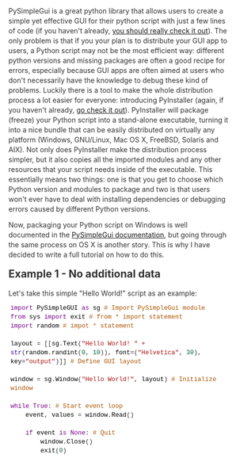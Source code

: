 <!doctype html>
<html>
<head>
<meta charset='UTF-8'><meta name='viewport' content='width=device-width initial-scale=1'>
<title>Package PysimpleGUI scripts as OSX APP files with PyInstaller</title><link href='https://fonts.loli.net/css?family=Open+Sans:400italic,700italic,700,400&subset=latin,latin-ext' rel='stylesheet' type='text/css' /><style type='text/css'>html {overflow-x: initial !important;}:root { --bg-color: #ffffff; --text-color: #333333; --select-text-bg-color: #B5D6FC; --select-text-font-color: auto; --monospace: "Lucida Console",Consolas,"Courier",monospace; }
html { font-size: 14px; background-color: var(--bg-color); color: var(--text-color); font-family: "Helvetica Neue", Helvetica, Arial, sans-serif; -webkit-font-smoothing: antialiased; }
body { margin: 0px; padding: 0px; height: auto; bottom: 0px; top: 0px; left: 0px; right: 0px; font-size: 1rem; line-height: 1.42857143; overflow-x: hidden; background-image: inherit; background-size: inherit; background-attachment: inherit; background-origin: inherit; background-clip: inherit; background-color: inherit; tab-size: 4; background-position: inherit inherit; background-repeat: inherit inherit; }
iframe { margin: auto; }
a.url { word-break: break-all; }
a:active, a:hover { outline: 0px; }
.in-text-selection, ::selection { text-shadow: none; background: var(--select-text-bg-color); color: var(--select-text-font-color); }
#write { margin: 0px auto; height: auto; width: inherit; word-break: normal; word-wrap: break-word; position: relative; white-space: normal; overflow-x: visible; padding-top: 40px; }
#write.first-line-indent p { text-indent: 2em; }
#write.first-line-indent li p, #write.first-line-indent p * { text-indent: 0px; }
#write.first-line-indent li { margin-left: 2em; }
.for-image #write { padding-left: 8px; padding-right: 8px; }
body.typora-export { padding-left: 30px; padding-right: 30px; }
.typora-export .footnote-line, .typora-export li, .typora-export p { white-space: pre-wrap; }
@media screen and (max-width: 500px) {
  body.typora-export { padding-left: 0px; padding-right: 0px; }
  #write { padding-left: 20px; padding-right: 20px; }
  .CodeMirror-sizer { margin-left: 0px !important; }
  .CodeMirror-gutters { display: none !important; }
}
#write li > figure:last-child { margin-bottom: 0.5rem; }
#write ol, #write ul { position: relative; }
img { max-width: 100%; vertical-align: middle; }
button, input, select, textarea { color: inherit; font-family: inherit; font-size: inherit; font-style: inherit; font-variant-caps: inherit; font-weight: inherit; font-stretch: inherit; line-height: inherit; }
input[type="checkbox"], input[type="radio"] { line-height: normal; padding: 0px; }
*, ::after, ::before { box-sizing: border-box; }
#write h1, #write h2, #write h3, #write h4, #write h5, #write h6, #write p, #write pre { width: inherit; }
#write h1, #write h2, #write h3, #write h4, #write h5, #write h6, #write p { position: relative; }
h1, h2, h3, h4, h5, h6 { break-after: avoid-page; break-inside: avoid; orphans: 2; }
p { orphans: 4; }
h1 { font-size: 2rem; }
h2 { font-size: 1.8rem; }
h3 { font-size: 1.6rem; }
h4 { font-size: 1.4rem; }
h5 { font-size: 1.2rem; }
h6 { font-size: 1rem; }
.md-math-block, .md-rawblock, h1, h2, h3, h4, h5, h6, p { margin-top: 1rem; margin-bottom: 1rem; }
.hidden { display: none; }
.md-blockmeta { color: rgb(204, 204, 204); font-weight: 700; font-style: italic; }
a { cursor: pointer; }
sup.md-footnote { padding: 2px 4px; background-color: rgba(238, 238, 238, 0.701961); color: rgb(85, 85, 85); border-top-left-radius: 4px; border-top-right-radius: 4px; border-bottom-right-radius: 4px; border-bottom-left-radius: 4px; cursor: pointer; }
sup.md-footnote a, sup.md-footnote a:hover { color: inherit; text-transform: inherit; text-decoration: inherit; }
#write input[type="checkbox"] { cursor: pointer; width: inherit; height: inherit; }
figure { overflow-x: auto; margin: 1.2em 0px; max-width: calc(100% + 16px); padding: 0px; }
figure > table { margin: 0px !important; }
tr { break-inside: avoid; break-after: auto; }
thead { display: table-header-group; }
table { border-collapse: collapse; border-spacing: 0px; width: 100%; overflow: auto; break-inside: auto; text-align: left; }
table.md-table td { min-width: 32px; }
.CodeMirror-gutters { border-right-width: 0px; background-color: inherit; }
.CodeMirror-linenumber { }
.CodeMirror { text-align: left; }
.CodeMirror-placeholder { opacity: 0.3; }
.CodeMirror pre { padding: 0px 4px; }
.CodeMirror-lines { padding: 0px; }
div.hr:focus { cursor: none; }
#write pre { white-space: pre-wrap; }
#write.fences-no-line-wrapping pre { white-space: pre; }
#write pre.ty-contain-cm { white-space: normal; }
.CodeMirror-gutters { margin-right: 4px; }
.md-fences { font-size: 0.9rem; display: block; break-inside: avoid; text-align: left; overflow: visible; white-space: pre; background-image: inherit; background-size: inherit; background-attachment: inherit; background-origin: inherit; background-clip: inherit; background-color: inherit; position: relative !important; background-position: inherit inherit; background-repeat: inherit inherit; }
.md-diagram-panel { width: 100%; margin-top: 10px; text-align: center; padding-top: 0px; padding-bottom: 8px; overflow-x: auto; }
#write .md-fences.mock-cm { white-space: pre-wrap; }
.md-fences.md-fences-with-lineno { padding-left: 0px; }
#write.fences-no-line-wrapping .md-fences.mock-cm { white-space: pre; overflow-x: auto; }
.md-fences.mock-cm.md-fences-with-lineno { padding-left: 8px; }
.CodeMirror-line, twitterwidget { break-inside: avoid; }
.footnotes { opacity: 0.8; font-size: 0.9rem; margin-top: 1em; margin-bottom: 1em; }
.footnotes + .footnotes { margin-top: 0px; }
.md-reset { margin: 0px; padding: 0px; border: 0px; outline: 0px; vertical-align: top; text-decoration: none; text-shadow: none; float: none; position: static; width: auto; height: auto; white-space: nowrap; cursor: inherit; line-height: normal; font-weight: 400; text-align: left; box-sizing: content-box; direction: ltr; background-position: 0px 0px; background-repeat: initial initial; }
li div { padding-top: 0px; }
blockquote { margin: 1rem 0px; }
li .mathjax-block, li p { margin: 0.5rem 0px; }
li { margin: 0px; position: relative; }
blockquote > :last-child { margin-bottom: 0px; }
blockquote > :first-child, li > :first-child { margin-top: 0px; }
.footnotes-area { color: rgb(136, 136, 136); margin-top: 0.714rem; padding-bottom: 0.143rem; white-space: normal; }
#write .footnote-line { white-space: pre-wrap; }
@media print {
  body, html { border: 1px solid transparent; height: 99%; break-after: avoid-page; break-before: avoid-page; }
  #write { margin-top: 0px; padding-top: 0px; border-color: transparent !important; }
  .typora-export * { -webkit-print-color-adjust: exact; }
  html.blink-to-pdf { font-size: 13px; }
  .typora-export #write { padding-left: 32px; padding-right: 32px; padding-bottom: 0px; break-after: avoid-page; }
  .typora-export #write::after { height: 0px; }
  @page { margin: 20mm 0px; }
}
.footnote-line { margin-top: 0.714em; font-size: 0.7em; }
a img, img a { cursor: pointer; }
pre.md-meta-block { font-size: 0.8rem; min-height: 0.8rem; white-space: pre-wrap; background-color: rgb(204, 204, 204); display: block; overflow-x: hidden; background-position: initial initial; background-repeat: initial initial; }
p > .md-image:only-child:not(.md-img-error) img, p > img:only-child { display: block; margin: auto; }
p > .md-image:only-child { display: inline-block; width: 100%; }
#write .MathJax_Display { margin: 0.8em 0px 0px; }
.md-math-block { width: 100%; }
.md-math-block:not(:empty)::after { display: none; }
[contenteditable="true"]:active, [contenteditable="true"]:focus { outline: 0px; box-shadow: none; }
.md-task-list-item { position: relative; list-style-type: none; }
.task-list-item.md-task-list-item { padding-left: 0px; }
.md-task-list-item > input { position: absolute; top: 0px; left: 0px; margin-left: -1.2em; margin-top: calc(1em - 10px); border: none; }
.math { font-size: 1rem; }
.md-toc { min-height: 3.58rem; position: relative; font-size: 0.9rem; border-top-left-radius: 10px; border-top-right-radius: 10px; border-bottom-right-radius: 10px; border-bottom-left-radius: 10px; }
.md-toc-content { position: relative; margin-left: 0px; }
.md-toc-content::after, .md-toc::after { display: none; }
.md-toc-item { display: block; color: rgb(65, 131, 196); }
.md-toc-item a { text-decoration: none; }
.md-toc-inner:hover { text-decoration: underline; }
.md-toc-inner { display: inline-block; cursor: pointer; }
.md-toc-h1 .md-toc-inner { margin-left: 0px; font-weight: 700; }
.md-toc-h2 .md-toc-inner { margin-left: 2em; }
.md-toc-h3 .md-toc-inner { margin-left: 4em; }
.md-toc-h4 .md-toc-inner { margin-left: 6em; }
.md-toc-h5 .md-toc-inner { margin-left: 8em; }
.md-toc-h6 .md-toc-inner { margin-left: 10em; }
@media screen and (max-width: 48em) {
  .md-toc-h3 .md-toc-inner { margin-left: 3.5em; }
  .md-toc-h4 .md-toc-inner { margin-left: 5em; }
  .md-toc-h5 .md-toc-inner { margin-left: 6.5em; }
  .md-toc-h6 .md-toc-inner { margin-left: 8em; }
}
a.md-toc-inner { font-size: inherit; font-style: inherit; font-weight: inherit; line-height: inherit; }
.footnote-line a:not(.reversefootnote) { color: inherit; }
.md-attr { display: none; }
.md-fn-count::after { content: "."; }
code, pre, samp, tt { font-family: var(--monospace); }
kbd { margin: 0px 0.1em; padding: 0.1em 0.6em; font-size: 0.8em; color: rgb(36, 39, 41); background-color: rgb(255, 255, 255); border: 1px solid rgb(173, 179, 185); border-top-left-radius: 3px; border-top-right-radius: 3px; border-bottom-right-radius: 3px; border-bottom-left-radius: 3px; box-shadow: rgba(12, 13, 14, 0.2) 0px 1px 0px, rgb(255, 255, 255) 0px 0px 0px 2px inset; white-space: nowrap; vertical-align: middle; background-position: initial initial; background-repeat: initial initial; }
.md-comment { color: rgb(162, 127, 3); opacity: 0.8; font-family: var(--monospace); }
code { text-align: left; }
a.md-print-anchor { white-space: pre !important; border: none !important; display: inline-block !important; position: absolute !important; width: 1px !important; right: 0px !important; outline: 0px !important; text-shadow: initial !important; background-position: 0px 0px !important; background-repeat: initial initial !important; }
.md-inline-math .MathJax_SVG .noError { display: none !important; }
.html-for-mac .inline-math-svg .MathJax_SVG { vertical-align: 0.2px; }
.md-math-block .MathJax_SVG_Display { text-align: center; margin: 0px; position: relative; text-indent: 0px; max-width: none; max-height: none; min-height: 0px; min-width: 100%; width: auto; overflow-y: hidden; display: block !important; }
.MathJax_SVG_Display, .md-inline-math .MathJax_SVG_Display { width: auto; margin: inherit; display: inline-block !important; }
.MathJax_SVG .MJX-monospace { font-family: var(--monospace); }
.MathJax_SVG .MJX-sans-serif { font-family: sans-serif; }
.MathJax_SVG { display: inline; font-style: normal; font-weight: 400; line-height: normal; zoom: 90%; text-indent: 0px; text-align: left; text-transform: none; letter-spacing: normal; word-spacing: normal; word-wrap: normal; white-space: nowrap; float: none; direction: ltr; max-width: none; max-height: none; min-width: 0px; min-height: 0px; border: 0px; padding: 0px; margin: 0px; }
.MathJax_SVG * { transition: none; }
.MathJax_SVG_Display svg { vertical-align: middle !important; margin-bottom: 0px !important; }
.os-windows.monocolor-emoji .md-emoji { font-family: "Segoe UI Symbol", sans-serif; }
.md-diagram-panel > svg { max-width: 100%; }
[lang="mermaid"] svg, [lang="flow"] svg { max-width: 100%; }
[lang="mermaid"] .node text { font-size: 1rem; }
table tr th { border-bottom-width: 0px; }
video { max-width: 100%; display: block; margin: 0px auto; }
iframe { max-width: 100%; width: 100%; border: none; }
.highlight td, .highlight tr { border: 0px; }


.CodeMirror { height: auto; }
.CodeMirror.cm-s-inner { background-image: inherit; background-size: inherit; background-attachment: inherit; background-origin: inherit; background-clip: inherit; background-color: inherit; background-position: inherit inherit; background-repeat: inherit inherit; }
.CodeMirror-scroll { overflow-y: hidden; overflow-x: auto; z-index: 3; }
.CodeMirror-gutter-filler, .CodeMirror-scrollbar-filler { background-color: rgb(255, 255, 255); }
.CodeMirror-gutters { border-right-width: 1px; border-right-style: solid; border-right-color: rgb(221, 221, 221); background-image: inherit; background-size: inherit; background-attachment: inherit; background-origin: inherit; background-clip: inherit; background-color: inherit; white-space: nowrap; background-position: inherit inherit; background-repeat: inherit inherit; }
.CodeMirror-linenumber { padding: 0px 3px 0px 5px; text-align: right; color: rgb(153, 153, 153); }
.cm-s-inner .cm-keyword { color: rgb(119, 0, 136); }
.cm-s-inner .cm-atom, .cm-s-inner.cm-atom { color: rgb(34, 17, 153); }
.cm-s-inner .cm-number { color: rgb(17, 102, 68); }
.cm-s-inner .cm-def { color: rgb(0, 0, 255); }
.cm-s-inner .cm-variable { color: rgb(0, 0, 0); }
.cm-s-inner .cm-variable-2 { color: rgb(0, 85, 170); }
.cm-s-inner .cm-variable-3 { color: rgb(0, 136, 85); }
.cm-s-inner .cm-string { color: rgb(170, 17, 17); }
.cm-s-inner .cm-property { color: rgb(0, 0, 0); }
.cm-s-inner .cm-operator { color: rgb(152, 26, 26); }
.cm-s-inner .cm-comment, .cm-s-inner.cm-comment { color: rgb(170, 85, 0); }
.cm-s-inner .cm-string-2 { color: rgb(255, 85, 0); }
.cm-s-inner .cm-meta { color: rgb(85, 85, 85); }
.cm-s-inner .cm-qualifier { color: rgb(85, 85, 85); }
.cm-s-inner .cm-builtin { color: rgb(51, 0, 170); }
.cm-s-inner .cm-bracket { color: rgb(153, 153, 119); }
.cm-s-inner .cm-tag { color: rgb(17, 119, 0); }
.cm-s-inner .cm-attribute { color: rgb(0, 0, 204); }
.cm-s-inner .cm-header, .cm-s-inner.cm-header { color: rgb(0, 0, 255); }
.cm-s-inner .cm-quote, .cm-s-inner.cm-quote { color: rgb(0, 153, 0); }
.cm-s-inner .cm-hr, .cm-s-inner.cm-hr { color: rgb(153, 153, 153); }
.cm-s-inner .cm-link, .cm-s-inner.cm-link { color: rgb(0, 0, 204); }
.cm-negative { color: rgb(221, 68, 68); }
.cm-positive { color: rgb(34, 153, 34); }
.cm-header, .cm-strong { font-weight: 700; }
.cm-del { text-decoration: line-through; }
.cm-em { font-style: italic; }
.cm-link { text-decoration: underline; }
.cm-error { color: red; }
.cm-invalidchar { color: red; }
.cm-constant { color: rgb(38, 139, 210); }
.cm-defined { color: rgb(181, 137, 0); }
div.CodeMirror span.CodeMirror-matchingbracket { color: rgb(0, 255, 0); }
div.CodeMirror span.CodeMirror-nonmatchingbracket { color: rgb(255, 34, 34); }
.cm-s-inner .CodeMirror-activeline-background { background-image: inherit; background-size: inherit; background-attachment: inherit; background-origin: inherit; background-clip: inherit; background-color: inherit; background-position: inherit inherit; background-repeat: inherit inherit; }
.CodeMirror { position: relative; overflow: hidden; }
.CodeMirror-scroll { height: 100%; outline: 0px; position: relative; box-sizing: content-box; background-image: inherit; background-size: inherit; background-attachment: inherit; background-origin: inherit; background-clip: inherit; background-color: inherit; background-position: inherit inherit; background-repeat: inherit inherit; }
.CodeMirror-sizer { position: relative; }
.CodeMirror-gutter-filler, .CodeMirror-hscrollbar, .CodeMirror-scrollbar-filler, .CodeMirror-vscrollbar { position: absolute; z-index: 6; display: none; }
.CodeMirror-vscrollbar { right: 0px; top: 0px; overflow: hidden; }
.CodeMirror-hscrollbar { bottom: 0px; left: 0px; overflow: hidden; }
.CodeMirror-scrollbar-filler { right: 0px; bottom: 0px; }
.CodeMirror-gutter-filler { left: 0px; bottom: 0px; }
.CodeMirror-gutters { position: absolute; left: 0px; top: 0px; padding-bottom: 30px; z-index: 3; }
.CodeMirror-gutter { white-space: normal; height: 100%; box-sizing: content-box; padding-bottom: 30px; margin-bottom: -32px; display: inline-block; }
.CodeMirror-gutter-wrapper { position: absolute; z-index: 4; border: none !important; background-position: 0px 0px !important; background-repeat: initial initial !important; }
.CodeMirror-gutter-background { position: absolute; top: 0px; bottom: 0px; z-index: 4; }
.CodeMirror-gutter-elt { position: absolute; cursor: default; z-index: 4; }
.CodeMirror-lines { cursor: text; }
.CodeMirror pre { border-top-left-radius: 0px; border-top-right-radius: 0px; border-bottom-right-radius: 0px; border-bottom-left-radius: 0px; border-width: 0px; font-family: inherit; font-size: inherit; margin: 0px; white-space: pre; word-wrap: normal; color: inherit; z-index: 2; position: relative; overflow: visible; background-position: 0px 0px; background-repeat: initial initial; }
.CodeMirror-wrap pre { word-wrap: break-word; white-space: pre-wrap; word-break: normal; }
.CodeMirror-code pre { border-right-width: 30px; border-right-style: solid; border-right-color: transparent; width: fit-content; }
.CodeMirror-wrap .CodeMirror-code pre { border-right-style: none; width: auto; }
.CodeMirror-linebackground { position: absolute; left: 0px; right: 0px; top: 0px; bottom: 0px; z-index: 0; }
.CodeMirror-linewidget { position: relative; z-index: 2; overflow: auto; }
.CodeMirror-wrap .CodeMirror-scroll { overflow-x: hidden; }
.CodeMirror-measure { position: absolute; width: 100%; height: 0px; overflow: hidden; visibility: hidden; }
.CodeMirror-measure pre { position: static; }
.CodeMirror div.CodeMirror-cursor { position: absolute; visibility: hidden; border-right-style: none; width: 0px; }
.CodeMirror div.CodeMirror-cursor { visibility: hidden; }
.CodeMirror-focused div.CodeMirror-cursor { visibility: inherit; }
.cm-searching { background-color: rgba(255, 255, 0, 0.4); background-position: initial initial; background-repeat: initial initial; }
@media print {
  .CodeMirror div.CodeMirror-cursor { visibility: hidden; }
}


:root {
    --side-bar-bg-color: #fafafa;
    --control-text-color: #777;
}

@include-when-export url(https://fonts.loli.net/css?family=Open+Sans:400italic,700italic,700,400&subset=latin,latin-ext);

html {
    font-size: 16px;
}

body {
    font-family: "Open Sans","Clear Sans","Helvetica Neue",Helvetica,Arial,sans-serif;
    color: rgb(51, 51, 51);
    line-height: 1.6;
}

#write {
    max-width: 860px;
  	margin: 0 auto;
  	padding: 30px;
    padding-bottom: 100px;
}
#write > ul:first-child,
#write > ol:first-child{
    margin-top: 30px;
}

a {
    color: #4183C4;
}
h1,
h2,
h3,
h4,
h5,
h6 {
    position: relative;
    margin-top: 1rem;
    margin-bottom: 1rem;
    font-weight: bold;
    line-height: 1.4;
    cursor: text;
}
h1:hover a.anchor,
h2:hover a.anchor,
h3:hover a.anchor,
h4:hover a.anchor,
h5:hover a.anchor,
h6:hover a.anchor {
    text-decoration: none;
}
h1 tt,
h1 code {
    font-size: inherit;
}
h2 tt,
h2 code {
    font-size: inherit;
}
h3 tt,
h3 code {
    font-size: inherit;
}
h4 tt,
h4 code {
    font-size: inherit;
}
h5 tt,
h5 code {
    font-size: inherit;
}
h6 tt,
h6 code {
    font-size: inherit;
}
h1 {
    padding-bottom: .3em;
    font-size: 2.25em;
    line-height: 1.2;
    border-bottom: 1px solid #eee;
}
h2 {
   padding-bottom: .3em;
    font-size: 1.75em;
    line-height: 1.225;
    border-bottom: 1px solid #eee;
}
h3 {
    font-size: 1.5em;
    line-height: 1.43;
}
h4 {
    font-size: 1.25em;
}
h5 {
    font-size: 1em;
}
h6 {
   font-size: 1em;
    color: #777;
}
p,
blockquote,
ul,
ol,
dl,
table{
    margin: 0.8em 0;
}
li>ol,
li>ul {
    margin: 0 0;
}
hr {
    height: 2px;
    padding: 0;
    margin: 16px 0;
    background-color: #e7e7e7;
    border: 0 none;
    overflow: hidden;
    box-sizing: content-box;
}

li p.first {
    display: inline-block;
}
ul,
ol {
    padding-left: 30px;
}
ul:first-child,
ol:first-child {
    margin-top: 0;
}
ul:last-child,
ol:last-child {
    margin-bottom: 0;
}
blockquote {
    border-left: 4px solid #dfe2e5;
    padding: 0 15px;
    color: #777777;
}
blockquote blockquote {
    padding-right: 0;
}
table {
    padding: 0;
    word-break: initial;
}
table tr {
    border-top: 1px solid #dfe2e5;
    margin: 0;
    padding: 0;
}
table tr:nth-child(2n),
thead {
    background-color: #f8f8f8;
}
table tr th {
    font-weight: bold;
    border: 1px solid #dfe2e5;
    border-bottom: 0;
    text-align: left;
    margin: 0;
    padding: 6px 13px;
}
table tr td {
    border: 1px solid #dfe2e5;
    text-align: left;
    margin: 0;
    padding: 6px 13px;
}
table tr th:first-child,
table tr td:first-child {
    margin-top: 0;
}
table tr th:last-child,
table tr td:last-child {
    margin-bottom: 0;
}

.CodeMirror-lines {
    padding-left: 4px;
}

.code-tooltip {
    box-shadow: 0 1px 1px 0 rgba(0,28,36,.3);
    border-top: 1px solid #eef2f2;
}

.md-fences,
code,
tt {
    border: 1px solid #e7eaed;
    background-color: #f8f8f8;
    border-radius: 3px;
    padding: 0;
    padding: 2px 4px 0px 4px;
    font-size: 0.9em;
}

code {
    background-color: #f3f4f4;
    padding: 0 2px 0 2px;
}

.md-fences {
    margin-bottom: 15px;
    margin-top: 15px;
    padding-top: 8px;
    padding-bottom: 6px;
}


.md-task-list-item > input {
  margin-left: -1.3em;
}

@media print {
    html {
        font-size: 13px;
    }
    table,
    pre {
        page-break-inside: avoid;
    }
    pre {
        word-wrap: break-word;
    }
}

.md-fences {
	background-color: #f8f8f8;
}
#write pre.md-meta-block {
	padding: 1rem;
    font-size: 85%;
    line-height: 1.45;
    background-color: #f7f7f7;
    border: 0;
    border-radius: 3px;
    color: #777777;
    margin-top: 0 !important;
}

.mathjax-block>.code-tooltip {
	bottom: .375rem;
}

.md-mathjax-midline {
    background: #fafafa;
}

#write>h3.md-focus:before{
	left: -1.5625rem;
	top: .375rem;
}
#write>h4.md-focus:before{
	left: -1.5625rem;
	top: .285714286rem;
}
#write>h5.md-focus:before{
	left: -1.5625rem;
	top: .285714286rem;
}
#write>h6.md-focus:before{
	left: -1.5625rem;
	top: .285714286rem;
}
.md-image>.md-meta {
    /*border: 1px solid #ddd;*/
    border-radius: 3px;
    padding: 2px 0px 0px 4px;
    font-size: 0.9em;
    color: inherit;
}

.md-tag {
    color: #a7a7a7;
    opacity: 1;
}

.md-toc {
    margin-top:20px;
    padding-bottom:20px;
}

.sidebar-tabs {
    border-bottom: none;
}

#typora-quick-open {
    border: 1px solid #ddd;
    background-color: #f8f8f8;
}

#typora-quick-open-item {
    background-color: #FAFAFA;
    border-color: #FEFEFE #e5e5e5 #e5e5e5 #eee;
    border-style: solid;
    border-width: 1px;
}

/** focus mode */
.on-focus-mode blockquote {
    border-left-color: rgba(85, 85, 85, 0.12);
}

header, .context-menu, .megamenu-content, footer{
    font-family: "Segoe UI", "Arial", sans-serif;
}

.file-node-content:hover .file-node-icon,
.file-node-content:hover .file-node-open-state{
    visibility: visible;
}

.mac-seamless-mode #typora-sidebar {
    background-color: #fafafa;
    background-color: var(--side-bar-bg-color);
}

.md-lang {
    color: #b4654d;
}

.html-for-mac .context-menu {
    --item-hover-bg-color: #E6F0FE;
}

#md-notification .btn {
    border: 0;
}

.dropdown-menu .divider {
    border-color: #e5e5e5;
}

 .typora-export li, .typora-export p, .typora-export,  .footnote-line {white-space: normal;}
</style>
</head>
<body class='typora-export' >
<div  id='write'  class = 'is-mac'><p>PySimpleGui is a great python library that allows users to create a simple yet effective GUI for their python script with just a few lines of code (if you haven&#39;t already, <a href='https://pysimplegui.readthedocs.io/en/latest/'>you should really check it out</a>). The only problem is that if you your plan is to distribute your GUI app to users, a Python script may not be the most efficient way: different python versions and missing packages are often a good recipe for errors, especially because GUI apps are often aimed at users who don&#39;t necessarily have the knowledge to debug these kind of problems. Luckily there is a tool to make the whole distribution process a lot easier for everyone: introducing PyInstaller (again, if you haven&#39;t already, <a href='https://www.pyinstaller.org'>go check it out</a>). PyInstaller will package (freeze) your Python script into a stand-alone executable, turning it into a nice bundle that can be easily distributed on virtually any platform (Windows, GNU/Linux, Mac OS X, FreeBSD, Solaris and AIX). Not only does PyInstaller make the distribution process simpler, but it also copies all the imported modules and any other resources that your script needs inside of the executable. This essentially means two things: one is that you get to choose which Python version and modules to package and two is that users won&#39;t ever have to deal with installing dependencies or debugging errors caused by different Python versions.</p><p>Now, packaging your Python script on Windows is well documented in the <a href='https://pysimplegui.readthedocs.io/en/latest/'>PySimpleGui documentation</a>, but going through the same process on OS X is another story. This is why I have decided to write a full tutorial on how to do this.</p><h3><a name='header-n753' class='md-header-anchor '></a>Example 1 - No additional data</h3><p>Let&#39;s take this simple &quot;Hello World!&quot; script as an example:</p><pre spellcheck="false" class="md-fences md-end-block ty-contain-cm modeLoaded" lang="python" style="page-break-inside: unset;"><div class="CodeMirror cm-s-inner CodeMirror-wrap" lang="python"><div style="overflow: hidden; position: relative; width: 3px; height: 0px; top: 0px; left: 8px;"><textarea autocorrect="off" autocapitalize="off" spellcheck="false" tabindex="0" style="position: absolute; bottom: -1em; padding: 0px; width: 1000px; height: 1em; outline: none;"></textarea></div><div class="CodeMirror-scrollbar-filler" cm-not-content="true"></div><div class="CodeMirror-gutter-filler" cm-not-content="true"></div><div class="CodeMirror-scroll" tabindex="-1"><div class="CodeMirror-sizer" style="margin-left: 0px; margin-bottom: 0px; border-right-width: 0px; padding-right: 0px; padding-bottom: 0px;"><div style="position: relative; top: 0px;"><div class="CodeMirror-lines" role="presentation"><div role="presentation" style="position: relative; outline: none;"><div class="CodeMirror-measure"><pre><span>xxxxxxxxxx</span></pre></div><div class="CodeMirror-measure"></div><div style="position: relative; z-index: 1;"></div><div class="CodeMirror-code" role="presentation" style=""><div class="CodeMirror-activeline" style="position: relative;"><div class="CodeMirror-activeline-background CodeMirror-linebackground"></div><div class="CodeMirror-gutter-background CodeMirror-activeline-gutter" style="left: 0px; width: 0px;"></div><pre class=" CodeMirror-line " role="presentation"><span role="presentation" style="padding-right: 0.1px;"><span class="cm-keyword">import</span> <span class="cm-variable">PySimpleGUI</span> <span class="cm-keyword">as</span> <span class="cm-variable">sg</span> <span class="cm-comment"># Import PySimpleGui module</span></span></pre></div><pre class=" CodeMirror-line " role="presentation"><span role="presentation" style="padding-right: 0.1px;"><span class="cm-keyword">from</span> <span class="cm-variable">sys</span> <span class="cm-keyword">import</span> <span class="cm-variable">exit</span> <span class="cm-comment"># from * import statement</span></span></pre><pre class=" CodeMirror-line " role="presentation"><span role="presentation" style="padding-right: 0.1px;"><span class="cm-keyword">import</span> <span class="cm-variable">random</span> <span class="cm-comment"># impot * statement</span></span></pre><pre class=" CodeMirror-line " role="presentation"><span role="presentation" style="padding-right: 0.1px;"><span cm-text="">​</span></span></pre><pre class=" CodeMirror-line " role="presentation"><span role="presentation" style="padding-right: 0.1px;"><span class="cm-variable">layout</span> = [[<span class="cm-variable">sg</span>.<span class="cm-property">Text</span>(<span class="cm-string">"Hello World! "</span> <span class="cm-operator">+</span> <span class="cm-builtin">str</span>(<span class="cm-variable">random</span>.<span class="cm-property">randint</span>(<span class="cm-number">0</span>, <span class="cm-number">10</span>)), <span class="cm-variable">font</span>=(<span class="cm-string">"Helvetica"</span>, <span class="cm-number">30</span>), <span class="cm-variable">key</span>=<span class="cm-string">"output"</span>)]] <span class="cm-comment"># Define GUI layout</span></span></pre><pre class=" CodeMirror-line " role="presentation"><span role="presentation" style="padding-right: 0.1px;"><span cm-text="">​</span></span></pre><pre class=" CodeMirror-line " role="presentation"><span role="presentation" style="padding-right: 0.1px;"><span class="cm-variable">window</span> = <span class="cm-variable">sg</span>.<span class="cm-property">Window</span>(<span class="cm-string">"Hello World!"</span>, <span class="cm-variable">layout</span>) <span class="cm-comment"># Initialize window</span></span></pre><pre class=" CodeMirror-line " role="presentation"><span role="presentation" style="padding-right: 0.1px;"><span cm-text="">​</span></span></pre><pre class=" CodeMirror-line " role="presentation"><span role="presentation" style="padding-right: 0.1px;"><span class="cm-keyword">while</span> <span class="cm-keyword">True</span>: <span class="cm-comment"># Start event loop</span></span></pre><pre class=" CodeMirror-line " role="presentation"><span role="presentation" style="padding-right: 0.1px;"> &nbsp; &nbsp;<span class="cm-variable">event</span>, <span class="cm-variable">values</span> = <span class="cm-variable">window</span>.<span class="cm-property">Read</span>()</span></pre><pre class=" CodeMirror-line " role="presentation"><span role="presentation" style="padding-right: 0.1px;"><span cm-text="">​</span></span></pre><pre class=" CodeMirror-line " role="presentation"><span role="presentation" style="padding-right: 0.1px;"> &nbsp; &nbsp;<span class="cm-keyword">if</span> <span class="cm-variable">event</span> <span class="cm-keyword">is</span> <span class="cm-keyword">None</span>: <span class="cm-comment"># Quit</span></span></pre><pre class=" CodeMirror-line " role="presentation"><span role="presentation" style="padding-right: 0.1px;"> &nbsp; &nbsp; &nbsp; &nbsp;<span class="cm-variable">window</span>.<span class="cm-property">Close</span>()</span></pre><pre class=" CodeMirror-line " role="presentation"><span role="presentation" style="padding-right: 0.1px;"> &nbsp; &nbsp; &nbsp; &nbsp;<span class="cm-variable">exit</span>(<span class="cm-number">0</span>)</span></pre></div></div></div></div></div><div style="position: absolute; height: 0px; width: 1px; border-bottom-width: 0px; border-bottom-style: solid; border-bottom-color: transparent; top: 330px;"></div><div class="CodeMirror-gutters" style="display: none; height: 330px;"></div></div></div></pre><p>As you can see this script will open a window containing only the string &quot;Hello World!&quot; and a number from 0 to 10. This might seem like a pointless application, but in fact by packaging this script we can test if the <code>import</code> statements work (i.e if the modules are packaged alongside the script). Note that in this case, the script does not require any additional data (we will cover that case later).</p><p>To package such a Python script into an OS X APP bundle, execute the following command:</p><pre spellcheck="false" class="md-fences md-end-block ty-contain-cm modeLoaded" lang="bash"><div class="CodeMirror cm-s-inner CodeMirror-wrap" lang="bash"><div style="overflow: hidden; position: relative; width: 3px; height: 0px; top: 0px; left: 8px;"><textarea autocorrect="off" autocapitalize="off" spellcheck="false" tabindex="0" style="position: absolute; bottom: -1em; padding: 0px; width: 1000px; height: 1em; outline: none;"></textarea></div><div class="CodeMirror-scrollbar-filler" cm-not-content="true"></div><div class="CodeMirror-gutter-filler" cm-not-content="true"></div><div class="CodeMirror-scroll" tabindex="-1"><div class="CodeMirror-sizer" style="margin-left: 0px; margin-bottom: 0px; border-right-width: 0px; padding-right: 0px; padding-bottom: 0px;"><div style="position: relative; top: 0px;"><div class="CodeMirror-lines" role="presentation"><div role="presentation" style="position: relative; outline: none;"><div class="CodeMirror-measure"><pre><span>xxxxxxxxxx</span></pre></div><div class="CodeMirror-measure"></div><div style="position: relative; z-index: 1;"></div><div class="CodeMirror-code" role="presentation"><div class="CodeMirror-activeline" style="position: relative;"><div class="CodeMirror-activeline-background CodeMirror-linebackground"></div><div class="CodeMirror-gutter-background CodeMirror-activeline-gutter" style="left: 0px; width: 0px;"></div><pre class=" CodeMirror-line " role="presentation"><span role="presentation" style="padding-right: 0.1px;">pyinstaller <span class="cm-attribute">--onefile</span> <span class="cm-attribute">--windowed</span> <span class="cm-attribute">--add-binary</span><span class="cm-operator">=</span><span class="cm-string">'/System/Library/Frameworks/Tk.framework/Tk'</span>:<span class="cm-string">'tk'</span> <span class="cm-attribute">--add-binary</span><span class="cm-operator">=</span><span class="cm-string">'/System/Library/Frameworks/Tcl.framework/Tcl'</span>:<span class="cm-string">'tcl'</span> &lt;program_name.py&gt;</span></pre></div><pre class=" CodeMirror-line " role="presentation"><span role="presentation" style="padding-right: 0.1px;"><span cm-text="">​</span></span></pre></div></div></div></div></div><div style="position: absolute; height: 0px; width: 1px; border-bottom-width: 0px; border-bottom-style: solid; border-bottom-color: transparent; top: 88px;"></div><div class="CodeMirror-gutters" style="display: none; height: 88px;"></div></div></div></pre><p>Let&#39;s understand what is going on:</p><ul><li>The <code>--onefile</code> flag specifies that a GNU/Linux executable should be created. This is required to create an OSX APP</li><li>The <code>--windowed</code> flag specifies that an OS X APP should be created</li><li>The <code>--add-binary</code> flags specify that Tkinter and Tcl should be included. These executables are required for PySimpleGUI to work and PyInstaller <strong>WILL NOT INCLUDE THEM AUTOMATICALLY</strong></li><li><code>&lt;program_name.py&gt;</code> is your scripts filename</li></ul><p>Let&#39;s execute the command and after a few seconds our APP seems to have been created.</p><p><img src='/images/posts/2019-8-19-Bundle-PySimpleGui-scripts-as-OSX-APP-files-with-PyInstaller.md/example-1-compiled.png' alt='example-1-compiled' referrerPolicy='no-referrer' /></p><p>Opening both the GNU/Linux executable and the OS X APP file yields the same result:</p><p><img src='/images/posts/2019-8-19-Bundle-PySimpleGui-scripts-as-OSX-APP-files-with-PyInstaller.md/example-1-output.png' alt='example-1-output' referrerPolicy='no-referrer' /></p><p>This means that our Python script was successfully packaged into an executable (including the imported modules): Hurray!</p><h3><a name='header-n774' class='md-header-anchor '></a>Example 2 - Additional data</h3><p>Before we continue, please delete the <code>build</code>, <code>dist</code> and <code>&lt;program_name&gt;.spec</code> that were generated, as these might interrupt the packaging process.</p><p>Now that we know how to package a simple script, let&#39;s cover the case where additional data or resources are required.</p><p>Again, let&#39;s take the simple &quot;Hello World!&quot; script as an example. This time we want our GUI to display an image of the earth and to also use it as an icon (<strong>make sure it is in <code>.icns</code> format and of size 512x512 px</strong>). We will place the <code>.png</code> in a <code>Resources</code> folder and we will keep our icon in the document root. Our file hierarchy therefor looks like this:</p><pre spellcheck="false" class="md-fences md-end-block ty-contain-cm modeLoaded" lang="bash"><div class="CodeMirror cm-s-inner CodeMirror-wrap" lang="bash"><div style="overflow: hidden; position: relative; width: 3px; height: 0px; top: 0px; left: 8px;"><textarea autocorrect="off" autocapitalize="off" spellcheck="false" tabindex="0" style="position: absolute; bottom: -1em; padding: 0px; width: 1000px; height: 1em; outline: none;"></textarea></div><div class="CodeMirror-scrollbar-filler" cm-not-content="true"></div><div class="CodeMirror-gutter-filler" cm-not-content="true"></div><div class="CodeMirror-scroll" tabindex="-1"><div class="CodeMirror-sizer" style="margin-left: 0px; margin-bottom: 0px; border-right-width: 0px; padding-right: 0px; padding-bottom: 0px;"><div style="position: relative; top: 0px;"><div class="CodeMirror-lines" role="presentation"><div role="presentation" style="position: relative; outline: none;"><div class="CodeMirror-measure"><pre><span>xxxxxxxxxx</span></pre></div><div class="CodeMirror-measure"></div><div style="position: relative; z-index: 1;"></div><div class="CodeMirror-code" role="presentation" style=""><div class="CodeMirror-activeline" style="position: relative;"><div class="CodeMirror-activeline-background CodeMirror-linebackground"></div><div class="CodeMirror-gutter-background CodeMirror-activeline-gutter" style="left: 0px; width: 0px;"></div><pre class=" CodeMirror-line " role="presentation"><span role="presentation" style="padding-right: 0.1px;">.</span></pre></div><pre class=" CodeMirror-line " role="presentation"><span role="presentation" style="padding-right: 0.1px;">|____hello-world.py</span></pre><pre class=" CodeMirror-line " role="presentation"><span role="presentation" style="padding-right: 0.1px;">|____icon.icns</span></pre><pre class=" CodeMirror-line " role="presentation"><span role="presentation" style="padding-right: 0.1px;">|____Resources</span></pre><pre class=" CodeMirror-line " role="presentation"><span role="presentation" style="padding-right: 0.1px;">| |____earth.png</span></pre><pre class=" CodeMirror-line " role="presentation"><span role="presentation" style="padding-right: 0.1px;">|____package.sh</span></pre></div></div></div></div></div><div style="position: absolute; height: 0px; width: 1px; border-bottom-width: 0px; border-bottom-style: solid; border-bottom-color: transparent; top: 132px;"></div><div class="CodeMirror-gutters" style="display: none; height: 132px;"></div></div></div></pre><p>Now comes the tricky part: to access these resources you will need to define the following function in your script, which given the relative path, will return the absolute path to a file (I found this function on stack exchange somewhere, but I cant find the page anymore  &gt;-&lt;):</p><pre spellcheck="false" class="md-fences md-end-block ty-contain-cm modeLoaded" lang="python"><div class="CodeMirror cm-s-inner CodeMirror-wrap" lang="python"><div style="overflow: hidden; position: relative; width: 3px; height: 0px; top: 0px; left: 8px;"><textarea autocorrect="off" autocapitalize="off" spellcheck="false" tabindex="0" style="position: absolute; bottom: -1em; padding: 0px; width: 1000px; height: 1em; outline: none;"></textarea></div><div class="CodeMirror-scrollbar-filler" cm-not-content="true"></div><div class="CodeMirror-gutter-filler" cm-not-content="true"></div><div class="CodeMirror-scroll" tabindex="-1"><div class="CodeMirror-sizer" style="margin-left: 0px; margin-bottom: 0px; border-right-width: 0px; padding-right: 0px; padding-bottom: 0px;"><div style="position: relative; top: 0px;"><div class="CodeMirror-lines" role="presentation"><div role="presentation" style="position: relative; outline: none;"><div class="CodeMirror-measure"><pre><span>xxxxxxxxxx</span></pre></div><div class="CodeMirror-measure"></div><div style="position: relative; z-index: 1;"></div><div class="CodeMirror-code" role="presentation" style=""><div class="CodeMirror-activeline" style="position: relative;"><div class="CodeMirror-activeline-background CodeMirror-linebackground"></div><div class="CodeMirror-gutter-background CodeMirror-activeline-gutter" style="left: 0px; width: 0px;"></div><pre class=" CodeMirror-line " role="presentation"><span role="presentation" style="padding-right: 0.1px;"><span class="cm-keyword">def</span> <span class="cm-def">resource_path</span>(<span class="cm-variable">relative_path</span>):</span></pre></div><pre class=" CodeMirror-line " role="presentation"><span role="presentation" style="padding-right: 0.1px;"> &nbsp; &nbsp;<span class="cm-string">""" Get absolute path to resource, works for dev and for PyInstaller """</span></span></pre><pre class=" CodeMirror-line " role="presentation"><span role="presentation" style="padding-right: 0.1px;"> &nbsp; &nbsp;<span class="cm-keyword">try</span>:</span></pre><pre class=" CodeMirror-line " role="presentation"><span role="presentation" style="padding-right: 0.1px;"> &nbsp; &nbsp; &nbsp; &nbsp;<span class="cm-comment"># PyInstaller creates a temp folder and stores path in _MEIPASS</span></span></pre><pre class=" CodeMirror-line " role="presentation"><span role="presentation" style="padding-right: 0.1px;"> &nbsp; &nbsp; &nbsp; &nbsp;<span class="cm-variable">base_path</span> = <span class="cm-variable">sys</span>.<span class="cm-property">_MEIPASS</span></span></pre><pre class=" CodeMirror-line " role="presentation"><span role="presentation" style="padding-right: 0.1px;"> &nbsp; &nbsp;<span class="cm-keyword">except</span> <span class="cm-variable">Exception</span>:</span></pre><pre class=" CodeMirror-line " role="presentation"><span role="presentation" style="padding-right: 0.1px;"> &nbsp; &nbsp; &nbsp; &nbsp;<span class="cm-variable">base_path</span> = <span class="cm-variable">os</span>.<span class="cm-property">environ</span>.<span class="cm-property">get</span>(<span class="cm-string">"_MEIPASS2"</span>,<span class="cm-variable">os</span>.<span class="cm-property">path</span>.<span class="cm-property">abspath</span>(<span class="cm-string">"."</span>))</span></pre><pre class=" CodeMirror-line " role="presentation"><span role="presentation" style="padding-right: 0.1px;"><span cm-text="">​</span></span></pre><pre class=" CodeMirror-line " role="presentation"><span role="presentation" style="padding-right: 0.1px;"> &nbsp; &nbsp;<span class="cm-keyword">return</span> <span class="cm-variable">os</span>.<span class="cm-property">path</span>.<span class="cm-property">join</span>(<span class="cm-variable">base_path</span>, <span class="cm-variable">relative_path</span>)</span></pre></div></div></div></div></div><div style="position: absolute; height: 0px; width: 1px; border-bottom-width: 0px; border-bottom-style: solid; border-bottom-color: transparent; top: 198px;"></div><div class="CodeMirror-gutters" style="display: none; height: 198px;"></div></div></div></pre><p><strong>Be sure to add the following import statements</strong></p><pre spellcheck="false" class="md-fences md-end-block ty-contain-cm modeLoaded" lang="python"><div class="CodeMirror cm-s-inner CodeMirror-wrap" lang="python"><div style="overflow: hidden; position: relative; width: 3px; height: 0px; top: 0px; left: 8px;"><textarea autocorrect="off" autocapitalize="off" spellcheck="false" tabindex="0" style="position: absolute; bottom: -1em; padding: 0px; width: 1000px; height: 1em; outline: none;"></textarea></div><div class="CodeMirror-scrollbar-filler" cm-not-content="true"></div><div class="CodeMirror-gutter-filler" cm-not-content="true"></div><div class="CodeMirror-scroll" tabindex="-1"><div class="CodeMirror-sizer" style="margin-left: 0px; margin-bottom: 0px; border-right-width: 0px; padding-right: 0px; padding-bottom: 0px;"><div style="position: relative; top: 0px;"><div class="CodeMirror-lines" role="presentation"><div role="presentation" style="position: relative; outline: none;"><div class="CodeMirror-measure"><pre><span>xxxxxxxxxx</span></pre></div><div class="CodeMirror-measure"></div><div style="position: relative; z-index: 1;"></div><div class="CodeMirror-code" role="presentation"><div class="CodeMirror-activeline" style="position: relative;"><div class="CodeMirror-activeline-background CodeMirror-linebackground"></div><div class="CodeMirror-gutter-background CodeMirror-activeline-gutter" style="left: 0px; width: 0px;"></div><pre class=" CodeMirror-line " role="presentation"><span role="presentation" style="padding-right: 0.1px;"><span class="cm-comment"># Required imports for resource_path()</span></span></pre></div><pre class=" CodeMirror-line " role="presentation"><span role="presentation" style="padding-right: 0.1px;"><span class="cm-keyword">import</span> <span class="cm-variable">sys</span></span></pre><pre class=" CodeMirror-line " role="presentation"><span role="presentation" style="padding-right: 0.1px;"><span class="cm-keyword">import</span> <span class="cm-variable">os</span></span></pre></div></div></div></div></div><div style="position: absolute; height: 0px; width: 1px; border-bottom-width: 0px; border-bottom-style: solid; border-bottom-color: transparent; top: 66px;"></div><div class="CodeMirror-gutters" style="display: none; height: 66px;"></div></div></div></pre><p><strong>Each time you define a path to a resource, you will need to pass the relative path to the resource_path() function.</strong></p><p>Therefor our <code>hello-world.py</code> scripts now looks something like this:</p><pre spellcheck="false" class="md-fences md-end-block ty-contain-cm modeLoaded" lang="python" style="page-break-inside: unset;"><div class="CodeMirror cm-s-inner CodeMirror-wrap" lang="python"><div style="overflow: hidden; position: relative; width: 3px; height: 0px; top: 0px; left: 8px;"><textarea autocorrect="off" autocapitalize="off" spellcheck="false" tabindex="0" style="position: absolute; bottom: -1em; padding: 0px; width: 1000px; height: 1em; outline: none;"></textarea></div><div class="CodeMirror-scrollbar-filler" cm-not-content="true"></div><div class="CodeMirror-gutter-filler" cm-not-content="true"></div><div class="CodeMirror-scroll" tabindex="-1"><div class="CodeMirror-sizer" style="margin-left: 0px; margin-bottom: 0px; border-right-width: 0px; padding-right: 0px; padding-bottom: 0px;"><div style="position: relative; top: 0px;"><div class="CodeMirror-lines" role="presentation"><div role="presentation" style="position: relative; outline: none;"><div class="CodeMirror-measure"><pre><span>xxxxxxxxxx</span></pre></div><div class="CodeMirror-measure"></div><div style="position: relative; z-index: 1;"></div><div class="CodeMirror-code" role="presentation" style=""><div class="CodeMirror-activeline" style="position: relative;"><div class="CodeMirror-activeline-background CodeMirror-linebackground"></div><div class="CodeMirror-gutter-background CodeMirror-activeline-gutter" style="left: 0px; width: 0px;"></div><pre class=" CodeMirror-line " role="presentation"><span role="presentation" style="padding-right: 0.1px;"><span class="cm-keyword">import</span> <span class="cm-variable">PySimpleGUI</span> <span class="cm-keyword">as</span> <span class="cm-variable">sg</span> <span class="cm-comment"># Import PySimpleGui module</span></span></pre></div><pre class=" CodeMirror-line " role="presentation"><span role="presentation" style="padding-right: 0.1px;"><span class="cm-keyword">import</span> <span class="cm-variable">random</span> <span class="cm-comment"># impot * statement</span></span></pre><pre class=" CodeMirror-line " role="presentation"><span role="presentation" style="padding-right: 0.1px;"><span cm-text="">​</span></span></pre><pre class=" CodeMirror-line " role="presentation"><span role="presentation" style="padding-right: 0.1px;"><span class="cm-comment"># Required imports for resource_path()</span></span></pre><pre class=" CodeMirror-line " role="presentation"><span role="presentation" style="padding-right: 0.1px;"><span class="cm-keyword">import</span> <span class="cm-variable">sys</span></span></pre><pre class=" CodeMirror-line " role="presentation"><span role="presentation" style="padding-right: 0.1px;"><span class="cm-keyword">import</span> <span class="cm-variable">os</span></span></pre><pre class=" CodeMirror-line " role="presentation"><span role="presentation" style="padding-right: 0.1px;"><span cm-text="">​</span></span></pre><pre class=" CodeMirror-line " role="presentation"><span role="presentation" style="padding-right: 0.1px;"><span class="cm-comment"># Define functions</span></span></pre><pre class=" CodeMirror-line " role="presentation"><span role="presentation" style="padding-right: 0.1px;"><span class="cm-keyword">def</span> <span class="cm-def">resource_path</span>(<span class="cm-variable">relative_path</span>):</span></pre><pre class=" CodeMirror-line " role="presentation"><span role="presentation" style="padding-right: 0.1px;"> &nbsp; &nbsp;<span class="cm-string">""" Get absolute path to resource, works for dev and for PyInstaller """</span></span></pre><pre class=" CodeMirror-line " role="presentation"><span role="presentation" style="padding-right: 0.1px;"> &nbsp; &nbsp;<span class="cm-keyword">try</span>:</span></pre><pre class=" CodeMirror-line " role="presentation"><span role="presentation" style="padding-right: 0.1px;"> &nbsp; &nbsp; &nbsp; &nbsp;<span class="cm-comment"># PyInstaller creates a temp folder and stores path in _MEIPASS</span></span></pre><pre class=" CodeMirror-line " role="presentation"><span role="presentation" style="padding-right: 0.1px;"> &nbsp; &nbsp; &nbsp; &nbsp;<span class="cm-variable">base_path</span> = <span class="cm-variable">sys</span>.<span class="cm-property">_MEIPASS</span></span></pre><pre class=" CodeMirror-line " role="presentation"><span role="presentation" style="padding-right: 0.1px;"> &nbsp; &nbsp;<span class="cm-keyword">except</span> <span class="cm-variable">Exception</span>:</span></pre><pre class=" CodeMirror-line " role="presentation"><span role="presentation" style="padding-right: 0.1px;"> &nbsp; &nbsp; &nbsp; &nbsp;<span class="cm-variable">base_path</span> = <span class="cm-variable">os</span>.<span class="cm-property">environ</span>.<span class="cm-property">get</span>(<span class="cm-string">"_MEIPASS2"</span>,<span class="cm-variable">os</span>.<span class="cm-property">path</span>.<span class="cm-property">abspath</span>(<span class="cm-string">"."</span>))</span></pre><pre class=" CodeMirror-line " role="presentation"><span role="presentation" style="padding-right: 0.1px;"><span cm-text="">​</span></span></pre><pre class=" CodeMirror-line " role="presentation"><span role="presentation" style="padding-right: 0.1px;"> &nbsp; &nbsp;<span class="cm-keyword">return</span> <span class="cm-variable">os</span>.<span class="cm-property">path</span>.<span class="cm-property">join</span>(<span class="cm-variable">base_path</span>, <span class="cm-variable">relative_path</span>)</span></pre><pre class=" CodeMirror-line " role="presentation"><span role="presentation" style="padding-right: 0.1px;"><span cm-text="">​</span></span></pre><pre class=" CodeMirror-line " role="presentation"><span role="presentation" style="padding-right: 0.1px;"><span class="cm-variable">image_earth</span> = <span class="cm-variable">resource_path</span>(<span class="cm-string">"./Resources/earth.png"</span>) <span class="cm-comment"># Define earth image</span></span></pre><pre class=" CodeMirror-line " role="presentation"><span role="presentation" style="padding-right: 0.1px;"><span class="cm-variable">image_icon</span> = <span class="cm-variable">resource_path</span>(<span class="cm-string">"icon.icns"</span>) <span class="cm-comment"># Define icon</span></span></pre><pre class=" CodeMirror-line " role="presentation"><span role="presentation" style="padding-right: 0.1px;"><span cm-text="">​</span></span></pre><pre class=" CodeMirror-line " role="presentation"><span role="presentation" style="padding-right: 0.1px;"><span class="cm-variable">layout</span>= [[<span class="cm-variable">sg</span>.<span class="cm-property">Text</span>(<span class="cm-string">"Hello World! "</span> <span class="cm-operator">+</span> <span class="cm-builtin">str</span>(<span class="cm-variable">random</span>.<span class="cm-property">randint</span>(<span class="cm-number">0</span>, <span class="cm-number">10</span>)), <span class="cm-variable">font</span>=(<span class="cm-string">"Helvetica"</span>, <span class="cm-number">30</span>)), <span class="cm-variable">sg</span>.<span class="cm-property">Image</span>(<span class="cm-variable">filename</span>=<span class="cm-variable">image_earth</span>)]] <span class="cm-comment"># Define layout</span></span></pre><pre class=" CodeMirror-line " role="presentation"><span role="presentation" style="padding-right: 0.1px;"><span cm-text="">​</span></span></pre><pre class=" CodeMirror-line " role="presentation"><span role="presentation" style="padding-right: 0.1px;"><span class="cm-variable">window</span> = <span class="cm-variable">sg</span>.<span class="cm-property">Window</span>(<span class="cm-string">'Hello World!'</span>, <span class="cm-variable">layout</span>, <span class="cm-variable">icon</span>=<span class="cm-variable">image_icon</span>)</span></pre><pre class=" CodeMirror-line " role="presentation"><span role="presentation" style="padding-right: 0.1px;"><span cm-text="">​</span></span></pre><pre class=" CodeMirror-line " role="presentation"><span role="presentation" style="padding-right: 0.1px;"><span class="cm-keyword">while</span>(<span class="cm-keyword">True</span>): <span class="cm-comment"># Start event loop</span></span></pre><pre class=" CodeMirror-line " role="presentation"><span role="presentation" style="padding-right: 0.1px;"> &nbsp; &nbsp;<span class="cm-variable">event</span>, <span class="cm-variable">values</span> = <span class="cm-variable">window</span>.<span class="cm-property">Read</span>()</span></pre><pre class=" CodeMirror-line " role="presentation"><span role="presentation" style="padding-right: 0.1px;"><span cm-text="">​</span></span></pre><pre class=" CodeMirror-line " role="presentation"><span role="presentation" style="padding-right: 0.1px;"> &nbsp; &nbsp;<span class="cm-keyword">if</span> <span class="cm-variable">event</span> <span class="cm-keyword">is</span> <span class="cm-keyword">None</span>: <span class="cm-comment"># Quit</span></span></pre><pre class=" CodeMirror-line " role="presentation"><span role="presentation" style="padding-right: 0.1px;"> &nbsp; &nbsp; &nbsp; &nbsp;<span class="cm-variable">window</span>.<span class="cm-property">Close</span>()</span></pre><pre class=" CodeMirror-line " role="presentation"><span role="presentation" style="padding-right: 0.1px;"> &nbsp; &nbsp; &nbsp; &nbsp;<span class="cm-variable">sys</span>.<span class="cm-property">exit</span>(<span class="cm-number">0</span>)</span></pre><pre class=" CodeMirror-line " role="presentation"><span role="presentation" style="padding-right: 0.1px;"><span cm-text="">​</span></span></pre></div></div></div></div></div><div style="position: absolute; height: 0px; width: 1px; border-bottom-width: 0px; border-bottom-style: solid; border-bottom-color: transparent; top: 726px;"></div><div class="CodeMirror-gutters" style="display: none; height: 726px;"></div></div></div></pre><p>Let&#39;s break it down:</p><ul><li><code>image_earth</code> is the path to the earth image. Since <code>earth.png</code> is located in <code>./Resources</code> we will have to pass the relative path <code>./Resources/earth.png</code> to the <code>resource_path()</code> function. Thus <code>image_earth = resource_path(&quot;./Resources/earth.png&quot;)</code>. <strong>This setup has to be implemented to all external resources</strong>.</li><li><code>icon</code> is the path to the icon. Same set up as  <code>image_earth</code>.</li><li>Be sure to pass the <code>icon</code> parametre <strong>whenever possible</strong> (e.g. when initializing an <code>sg.Window</code> or an <code>sg.Popup</code> objects) otherwise your icon will get messed up.</li></ul><p>To package our <code>hello-world.py</code> script, the command wil thus be:</p><pre spellcheck="false" class="md-fences md-end-block ty-contain-cm modeLoaded" lang="bash"><div class="CodeMirror cm-s-inner CodeMirror-wrap" lang="bash"><div style="overflow: hidden; position: relative; width: 3px; height: 0px; top: 0px; left: 8px;"><textarea autocorrect="off" autocapitalize="off" spellcheck="false" tabindex="0" style="position: absolute; bottom: -1em; padding: 0px; width: 1000px; height: 1em; outline: none;"></textarea></div><div class="CodeMirror-scrollbar-filler" cm-not-content="true"></div><div class="CodeMirror-gutter-filler" cm-not-content="true"></div><div class="CodeMirror-scroll" tabindex="-1"><div class="CodeMirror-sizer" style="margin-left: 0px; margin-bottom: 0px; border-right-width: 0px; padding-right: 0px; padding-bottom: 0px;"><div style="position: relative; top: 0px;"><div class="CodeMirror-lines" role="presentation"><div role="presentation" style="position: relative; outline: none;"><div class="CodeMirror-measure"><pre><span>xxxxxxxxxx</span></pre></div><div class="CodeMirror-measure"></div><div style="position: relative; z-index: 1;"></div><div class="CodeMirror-code" role="presentation"><div class="CodeMirror-activeline" style="position: relative;"><div class="CodeMirror-activeline-background CodeMirror-linebackground"></div><div class="CodeMirror-gutter-background CodeMirror-activeline-gutter" style="left: 0px; width: 0px;"></div><pre class=" CodeMirror-line " role="presentation"><span role="presentation" style="padding-right: 0.1px;">pyinstaller <span class="cm-attribute">--onefile</span> <span class="cm-attribute">--windowed</span> <span class="cm-attribute">--add-binary</span><span class="cm-operator">=</span><span class="cm-string">'/System/Library/Frameworks/Tk.framework/Tk'</span>:<span class="cm-string">'tk'</span> <span class="cm-attribute">--add-binary</span><span class="cm-operator">=</span><span class="cm-string">'/System/Library/Frameworks/Tcl.framework/Tcl'</span>:<span class="cm-string">'tcl'</span> <span class="cm-attribute">-i</span><span class="cm-operator">=</span><span class="cm-string">'icon.icns'</span> <span class="cm-attribute">--add-data</span><span class="cm-operator">=</span><span class="cm-string">'./Resources'</span>:<span class="cm-string">'/Resources'</span> hello-world.py &lt;&lt;&lt; y</span></pre></div></div></div></div></div></div><div style="position: absolute; height: 0px; width: 1px; border-bottom-width: 0px; border-bottom-style: solid; border-bottom-color: transparent; top: 88px;"></div><div class="CodeMirror-gutters" style="display: none; height: 88px;"></div></div></div></pre><p>Let&#39;s see what&#39;s going on:</p><ul><li><code>-i=&#39;icon.icns&#39;</code> specifies that the application icon is <code>icon.icns</code>. Note that if you move your icon inside a folder, you will have to specify the relative path to the icon (i.e. if  <code>icon.icns</code> is in folder <code>folder</code>, then the flag would be <code>-i=&#39;./folder/icon.icns&#39;</code>)</li><li><code>--add-data=&#39;./Resources&#39;:&#39;/Resources&#39;</code> specifies that the folder <code>/Resources</code> is required to run the application. The syntax <code>&#39;./Resources&#39;:&#39;/Resources&#39;</code> specifies folder source and destination. <strong>You must pass this flag for every folder you want to include.</strong> Note that additional data cannot be stored in the application document root (i.e. you cannot copy <code>./Resources</code> to <code>/</code>)</li></ul><p>There is one last step to make our application work, and that is to <strong>manually copy</strong> the <code>./Resources</code> folder in the specified location (i.e <code>/Resources</code>). To do this we can use the <code>cp</code> command:</p><pre spellcheck="false" class="md-fences md-end-block ty-contain-cm modeLoaded" lang="bash"><div class="CodeMirror cm-s-inner CodeMirror-wrap" lang="bash"><div style="overflow: hidden; position: relative; width: 3px; height: 0px; top: 0px; left: 8px;"><textarea autocorrect="off" autocapitalize="off" spellcheck="false" tabindex="0" style="position: absolute; bottom: -1em; padding: 0px; width: 1000px; height: 1em; outline: none;"></textarea></div><div class="CodeMirror-scrollbar-filler" cm-not-content="true"></div><div class="CodeMirror-gutter-filler" cm-not-content="true"></div><div class="CodeMirror-scroll" tabindex="-1"><div class="CodeMirror-sizer" style="margin-left: 0px; margin-bottom: 0px; border-right-width: 0px; padding-right: 0px; padding-bottom: 0px;"><div style="position: relative; top: 0px;"><div class="CodeMirror-lines" role="presentation"><div role="presentation" style="position: relative; outline: none;"><div class="CodeMirror-measure"><pre><span>xxxxxxxxxx</span></pre></div><div class="CodeMirror-measure"></div><div style="position: relative; z-index: 1;"></div><div class="CodeMirror-code" role="presentation"><div class="CodeMirror-activeline" style="position: relative;"><div class="CodeMirror-activeline-background CodeMirror-linebackground"></div><div class="CodeMirror-gutter-background CodeMirror-activeline-gutter" style="left: 0px; width: 0px;"></div><pre class=" CodeMirror-line " role="presentation"><span role="presentation" style="padding-right: 0.1px;"><span class="cm-builtin">cp</span> Resources/* dist/hello-world.app/Contents/Resources</span></pre></div></div></div></div></div></div><div style="position: absolute; height: 0px; width: 1px; border-bottom-width: 0px; border-bottom-style: solid; border-bottom-color: transparent; top: 22px;"></div><div class="CodeMirror-gutters" style="display: none; height: 22px;"></div></div></div></pre><p>I normally create a <code>package.sh</code> file where I concatenate the two commands.</p><p>Your APP file hierarchy should now look like this:</p><pre spellcheck="false" class="md-fences mock-cm md-end-block" lang="bash" contenteditable="false" cid="n806" mdtype="fences">.
|____Contents
| |____MacOS
| | |____hello-world
| |____Resources
| | |____icon.icns
| | |____earth.png
| |____Frameworks
| |____Info.plist
</pre><p>Already we can see that our icon was applied to the APP file:</p><p><img src='/images/posts/2019-8-19-Bundle-PySimpleGui-scripts-as-OSX-APP-files-with-PyInstaller.md/examole-2-compiled.png' alt='example-2-compiled' referrerPolicy='no-referrer' /></p><p>And when we start the <code>hello-world.app</code> file we can see that our image was loaded successfully:</p><p><img src='/images/posts/2019-8-19-Bundle-PySimpleGui-scripts-as-OSX-APP-files-with-PyInstaller.md/example-2-output.png' alt='example-2-output' referrerPolicy='no-referrer' /></p><p>You can now rename <code>hello-world</code> to whatever you want and distribute it to your users: Hurray!</p><p>Thanks for reading :)</p><p>If you have any questions or comments be sure to post them in the section below.</p><p>If you want to contact me personally, you can add me as friend on discord <code>@Marcel_Ferrari#0967</code> :D</p></div>
</body>
</html>
